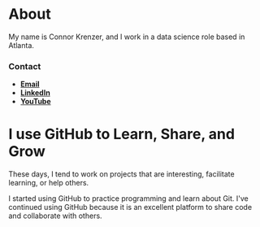 # About
My name is Connor Krenzer, and I work in a data science role based in Atlanta.

### Contact
- [**Email**](ckrenzer.info@gmail.com)
- [**LinkedIn**](https://www.linkedin.com/in/connor-krenzer/)
- [**YouTube**](https://www.youtube.com/channel/UCoTFQBc5qB4t0aGq3AA6Qgg/featured)


# I use GitHub to Learn, Share, and Grow
These days, I tend to work on projects that are interesting, facilitate learning, or help others.

I started using GitHub to practice programming and learn about Git.
I've continued using GitHub because it is an excellent platform to share
code and collaborate with others.
